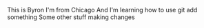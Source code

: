 This is Byron
I'm from Chicago
And I'm learning how to use git add something
Some other stuff
making changes
